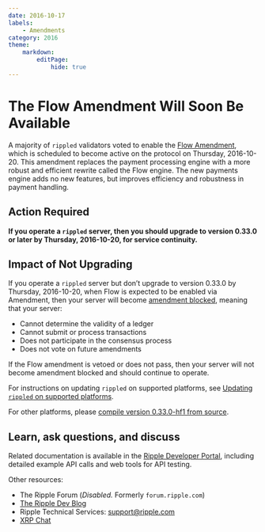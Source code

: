 ```yaml
---
date: 2016-10-17
labels:
    - Amendments
category: 2016
theme:
    markdown:
        editPage:
            hide: true
---
```

# The Flow Amendment Will Soon Be Available

A majority of `rippled` validators voted to enable the [Flow Amendment](https://ripple.com/build/amendments/#flow), which is scheduled to become active on the protocol on Thursday, 2016-10-20. This amendment replaces the payment processing engine with a more robust and efficient rewrite called the Flow engine. The new payments engine adds no new features, but improves efficiency and robustness in payment handling.

## Action Required

**If you operate a `rippled` server, then you should upgrade to version 0.33.0 or later by Thursday, 2016-10-20, for service continuity.**

## Impact of Not Upgrading

If you operate a `rippled` server but don’t upgrade to version 0.33.0 by Thursday, 2016-10-20, when Flow is expected to be enabled via Amendment, then your server will become [amendment blocked](https://ripple.com/build/amendments/#amendment-blocked), meaning that your server:

* Cannot determine the validity of a ledger
* Cannot submit or process transactions
* Does not participate in the consensus process
* Does not vote on future amendments

If the Flow amendment is vetoed or does not pass, then your server will not become amendment blocked and should continue to operate.

For instructions on updating `rippled` on supported platforms, see [Updating `rippled` on supported platforms](https://ripple.com/build/rippled-setup/#updating-rippled).

For other platforms, please [compile version 0.33.0-hf1 from source](https://github.com/ripple/rippled/tree/master/Builds).

## Learn, ask questions, and discuss

Related documentation is available in the [Ripple Developer Portal](https://ripple.com/build/), including detailed example API calls and web tools for API testing.

Other resources:

* The Ripple Forum (_Disabled._ Formerly `forum.ripple.com`)
* [The Ripple Dev Blog](https://developers.ripple.com/blog/)
* Ripple Technical Services: support@ripple.com
* [XRP Chat](http://www.xrpchat.com/)
